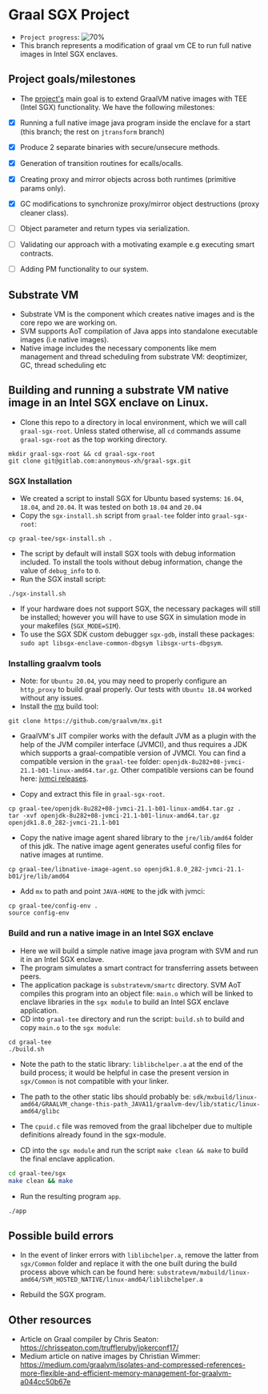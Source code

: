 # Graal SGX Project
- `Project progress`: ![70%](https://progress-bar.dev/70)
- This branch represents a modification of graal vm CE to run full native images in Intel SGX enclaves.


## Project goals/milestones
- The [project's](docs/ero-proposal.pdf) main goal is to extend GraalVM native images with TEE (Intel SGX) functionality. We have the following milestones: 
- [x] Running a full native image java program inside the enclave for a start (this branch; the rest on `jtransform` branch)
- [x] Produce 2 separate binaries with secure/unsecure methods.
- [x] Generation of transition routines for ecalls/ocalls.
- [x] Creating proxy and mirror objects across both runtimes (primitive params only).
- [x] GC modifications to synchronize proxy/mirror object destructions (proxy cleaner class).
- [ ] Object parameter and return types via serialization.
- [ ] Validating our approach with a motivating example e.g executing smart contracts.
- [ ] Adding PM functionality to our system. 



## Substrate VM
- Substrate VM is the component which creates native images and is the core repo we are working on.
- SVM supports AoT compilation of Java apps into standalone executable images (i.e native images).
- Native image includes the necessary components like mem management and thread scheduling from substrate VM: deoptimizer, GC, thread scheduling etc

## Building and running a substrate VM native image in an Intel SGX enclave on Linux.  
- Clone this repo to a directory in local environment, which we will call `graal-sgx-root`. Unless stated otherwise, all `cd` commands assume `graal-sgx-root` as the top working directory.
```
mkdir graal-sgx-root && cd graal-sgx-root
git clone git@gitlab.com:anonymous-xh/graal-sgx.git

```

### SGX Installation
- We created a script to install SGX for Ubuntu based systems: `16.04`, `18.04`, and `20.04`. It was tested on both `18.04` and `20.04`
- Copy the `sgx-install.sh` script from `graal-tee` folder into `graal-sgx-root`: 
```
cp graal-tee/sgx-install.sh .

```
- The script by default will install SGX tools with debug information included. To install the tools without debug information, change the value of `debug_info` to `0`.
- Run the SGX install script:
```
./sgx-install.sh

```
- If your hardware does not support SGX, the necessary packages will still be installed; however you will have to use SGX in simulation mode in your makefiles (`SGX_MODE=SIM`).
- To use the SGX SDK custom debugger `sgx-gdb`, install these packages: `sudo apt libsgx-enclave-common-dbgsym libsgx-urts-dbgsym`.

### Installing graalvm tools
- Note: for `Ubuntu 20.04`,  you may need to properly configure an `http_proxy` to build graal properly. Our tests with `Ubuntu 18.04` worked without any issues.
- Install the [mx](https://github.com/graalvm/mx) build tool:

```
git clone https://github.com/graalvm/mx.git

```
- GraalVM's JIT compiler works with the default JVM as a plugin with the help of the JVM compiler interface (JVMCI), and thus requires a JDK which supports a graal-compatible version of JVMCI. You can find a compatible version in the `graal-tee` folder: `openjdk-8u282+08-jvmci-21.1-b01-linux-amd64.tar.gz`. Other compatible versions can be found here: [jvmci releases](https://github.com/graalvm/graal-jvmci-8/releases).

- Copy and extract this file in `graal-sgx-root`.

```
cp graal-tee/openjdk-8u282+08-jvmci-21.1-b01-linux-amd64.tar.gz . 
tar -xvf openjdk-8u282+08-jvmci-21.1-b01-linux-amd64.tar.gz
openjdk1.8.0_282-jvmci-21.1-b01

```
- Copy the native image agent shared library to the `jre/lib/amd64` folder of this jdk. The native image agent generates useful config files for native images at runtime.

```
cp graal-tee/libnative-image-agent.so openjdk1.8.0_282-jvmci-21.1-b01/jre/lib/amd64

```

- Add `mx` to path and point `JAVA-HOME` to the jdk with jvmci:
```
cp graal-tee/config-env .
source config-env

```



### Build and run a native image in an Intel SGX enclave
- Here we will build a simple native image java program with SVM and run it in an Intel SGX enclave. 
- The program simulates a smart contract for transferring assets between peers.
- The application package is `substratevm/smartc` directory. SVM AoT compiles this program into an object file: `main.o` which will be linked to enclave libraries in the `sgx module` to build an Intel SGX enclave application.
-  CD into `graal-tee` directory and run the script: `build.sh` to build and copy `main.o` to the `sgx module`:
```
cd graal-tee
./build.sh 

```
- Note the path to the static library: `liblibchelper.a` at the end of the build process; it would be helpful in case the present version in `sgx/Common` is not compatible with your linker.
- The path to the other static libs should probably be: `sdk/mxbuild/linux-amd64/GRAALVM_change-this-path_JAVA11/graalvm-dev/lib/static/linux-amd64/glibc`
- The `cpuid.c` file was removed from the graal libchelper due to multiple definitions already found in the sgx-module. 

- CD into the `sgx module` and run the script `make clean && make` to build the final enclave application. 

```bash
cd graal-tee/sgx
make clean && make

```
- Run the resulting program `app`.

```bash
./app

```

## Possible build errors
- In the event of linker errors with `liblibchelper.a`, remove the latter from `sgx/Common` folder and replace it with the one built during the build process above which can be found here: `substratevm/mxbuild/linux-amd64/SVM_HOSTED_NATIVE/linux-amd64/liblibchelper.a`

- Rebuild the SGX program.

## Other resources
- Article on Graal compiler by Chris Seaton: https://chrisseaton.com/truffleruby/jokerconf17/
- Medium article on native images by Christian Wimmer: https://medium.com/graalvm/isolates-and-compressed-references-more-flexible-and-efficient-memory-management-for-graalvm-a044cc50b67e
